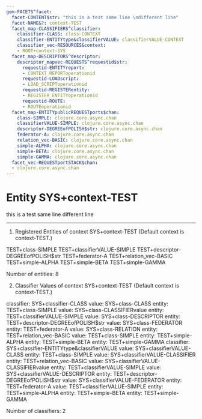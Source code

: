 ```yaml
---
gem-FACETS^facet:
  facet-CONTENT$str: "this is a test same line \ndifferent line"
  facet-NAME&?: context-TEST
  facet_map-CLASSIFIERS^classifier:
    classifier-CLASS: class-CONTEXT
    classifier-ENTITYtype&classifierVALUE: classifierVALUE-CONTEXT
    classifier_vec-RESOURCES&context:
    - ROOT+context-SYS
  facet_map-DESCRIPTORS^descriptor:
    descriptor_mapvec-REQUESTS^requestid$str:
      requestid-ENTITYreport:
      - CONTEXT_REPORToperationid
      requestid-LOADscript:
      - LOAD_SCRIPToperationid
      requestid-REGISTERentity:
      - REGISTER_ENTITYoperationid
      requestid-ROUTE:
      - ROUTEoperationid
  facet_map-ENTITYpublicREQUESTports$chan:
    class-SIMPLE: clojure.core.async.chan
    classifierVALUE-SIMPLE: clojure.core.async.chan
    descriptor-DEGREEofPOLISH$str: clojure.core.async.chan
    federator-A: clojure.core.async.chan
    relation_vec-BASIC: clojure.core.async.chan
    simple-ALPHA: clojure.core.async.chan
    simple-BETA: clojure.core.async.chan
    simple-GAMMA: clojure.core.async.chan
  facet_vec-REQUESTportSTACK$chan:
  - clojure.core.async.chan
---
```

# Entity SYS+context-TEST

this is a test same line 
different line

---
1. Registered Entities of context SYS+context-TEST
(Default context is context-TEST.)

TEST+class-SIMPLE
TEST+classifierVALUE-SIMPLE
TEST+descriptor-DEGREEofPOLISH$str
TEST+federator-A
TEST+relation_vec-BASIC
TEST+simple-ALPHA
TEST+simple-BETA
TEST+simple-GAMMA

Number of entities: 8

2. Classifier Values of context SYS+context-TEST
(Default context is context-TEST.)

classifier:  SYS+classifier-CLASS
  value:       SYS+class-CLASS
    entity:      TEST+class-SIMPLE
  value:       SYS+class-CLASSIFIERvalue
    entity:      TEST+classifierVALUE-SIMPLE
  value:       SYS+class-DESCRIPTOR
    entity:      TEST+descriptor-DEGREEofPOLISH$str
  value:       SYS+class-FEDERATOR
    entity:      TEST+federator-A
  value:       SYS+class-RELATION
    entity:      TEST+relation_vec-BASIC
  value:       TEST+class-SIMPLE
    entity:      TEST+simple-ALPHA
    entity:      TEST+simple-BETA
    entity:      TEST+simple-GAMMA
classifier:  SYS+classifier-ENTITYtype&classifierVALUE
  value:       SYS+classifierVALUE-CLASS
    entity:      TEST+class-SIMPLE
  value:       SYS+classifierVALUE-CLASSIFIER
    entity:      TEST+relation_vec-BASIC
  value:       SYS+classifierVALUE-CLASSIFIERvalue
    entity:      TEST+classifierVALUE-SIMPLE
  value:       SYS+classifierVALUE-DESCRIPTOR
    entity:      TEST+descriptor-DEGREEofPOLISH$str
  value:       SYS+classifierVALUE-FEDERATOR
    entity:      TEST+federator-A
  value:       TEST+classifierVALUE-SIMPLE
    entity:      TEST+simple-ALPHA
    entity:      TEST+simple-BETA
    entity:      TEST+simple-GAMMA

Number of classifiers: 2

